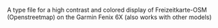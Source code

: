 A type file for a high contrast and colored display of Freizeitkarte-OSM (Openstreetmap) on the Garmin Fenix 6X (also works with other models)
